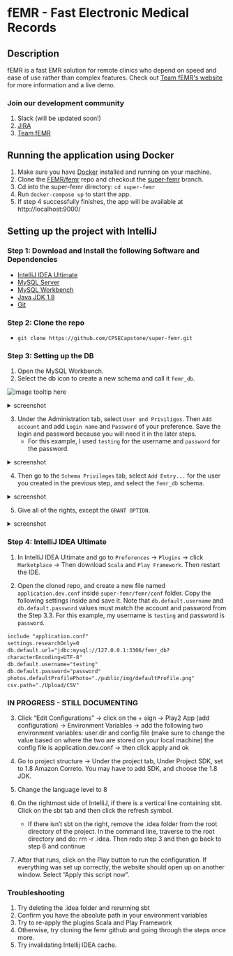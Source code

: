 # fEMR - Fast Electronic Medical Records

## Description
fEMR is a fast EMR solution for remote clinics who depend on speed and ease of use rather than complex features. Check out [Team fEMR's website](https://teamfemr.org/) for more information and a live demo.

### Join our development community
1. Slack (will be updated soon!)
2. [JIRA](https://teamfemr.atlassian.net/jira/projects)
3. [Team fEMR](https://teamfemr.org/)

## Running the application using Docker
1. Make sure you have [Docker](https://docs.docker.com/get-docker/) installed and running on your machine.
2. Clone the [FEMR/femr](https://github.com/FEMR/femr) repo and checkout the [super-femr](https://github.com/FEMR/femr/tree/super-femr) branch.
3. Cd into the super-femr directory: `cd super-femr`
4. Run `docker-compose up` to start the app.
5. If step 4 successfully finishes, the app will be available at http://localhost:9000/

## Setting up the project with IntelliJ

### Step 1: Download and Install the following Software and Dependencies 
- [IntelliJ IDEA Ultimate](https://www.jetbrains.com/idea/download/)
- [MySQL Server](https://dev.mysql.com/downloads/mysql/)
- [MySQL Workbench](https://dev.mysql.com/downloads/workbench/)
- [Java JDK 1.8](http://www.oracle.com/technetwork/java/javase/downloads/jdk8-downloads-2133151.html)
- [Git](http://git-scm.com/)

### Step 2: Clone the repo 
- `git clone https://github.com/CPSECapstone/super-femr.git`

### Step 3: Setting up the DB 
1. Open the MySQL Workbench.
2. Select the db icon to create a new schema and call it `femr_db`.

![image tooltip here](/images/assets/mysqlworkbench1.png)


<details> <summary> screenshot </summary>

{% include image.html file="images/mysqlworkbench1.png" %}

![Image](images/mysqlworkbench1.png)

</details>

3. Under the Administration tab, select `User and Priviliges`. Then `Add account` and add `Login name` and `Password` of your preference. Save the login and password because you will need it in the later steps. 
     - For this example, I used `testing` for the username and `password` for the  password. 

<details> <summary> screenshot </summary>

![Image](images/mysqlworkbench2.png)

</details>

4. Then go to the `Schema Privileges` tab, select `Add Entry...` for the user you created in the previous step, and select the `femr_db` schema.

<details> <summary> screenshot </summary>

![Image](images/mysqlworkbench3.png)

![Image](images/mysqlworkbench4.png)

</details>

5. Give all of the rights, except the `GRANT OPTION`. 

<details> <summary> screenshot </summary>

![Image](images/mysqlworkbench5.png)

</details>

### Step 4: IntelliJ IDEA Ultimate
1. In IntelliJ IDEA Ultimate and go to `Preferences` -> `Plugins` -> click `Marketplace` -> Then download `Scala` and `Play Framework`. Then restart the IDE.

2. Open the cloned repo, and create a new file named  `application.dev.conf` inside `super-femr/femr/conf` folder. 
Copy the following settings inside and save it. Note that `db.default.username` and `db.default.password` values must match the account and password from the Step 3.3. For this example, my username is `testing` and password is `password`.

```
include "application.conf"
settings.researchOnly=0
db.default.url="jdbc:mysql://127.0.0.1:3306/femr_db?characterEncoding=UTF-8"
db.default.username="testing"
db.default.password="password"
photos.defaultProfilePhoto="./public/img/defaultProfile.png"
csv.path="./Upload/CSV"
```

### IN PROGRESS - STILL DOCUMENTING

3. Click “Edit Configurations” -> click on the + sign -> Play2 App (add configuration) -> Environment Variables -> add the following two environment variables: user.dir and config.file (make sure to change the value based on where the two are stored on your local machine) the config file is application.dev.conf -> then click apply and ok


4. Go to project structure -> Under the project tab, Under Project SDK, set to 1.8 Amazon Correto. You may have to add SDK, and choose the 1.8 JDK.

5. Change the language level to 8

6. On the rightmost side of IntelliJ, if there is a vertical line containing sbt. Click on the sbt tab and then click the refresh symbol.
      - If there isn’t sbt on the right, remove the .idea folder from the root directory of the project. In the command line, traverse to the root directory and do: rm -r .idea. Then redo step 3 and then go back to step 6 and continue

7. After that runs, click on the Play button to run the configuration. If everything was set up correctly, the website should open up on another window. Select “Apply this script now”.

### Troubleshooting
1. Try deleting the .idea folder and rerunning sbt 
2. Confirm you have the absolute path in your environment variables
3. Try to re-apply the plugins Scala and Play Framework
4. Otherwise, try cloning the femr github and going through the steps once more.
5. Try invalidating Intellij IDEA cache.